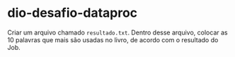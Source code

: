 # dio-desafio-dataproc
Criar um arquivo chamado ```resultado.txt```. Dentro desse arquivo, colocar as 10 palavras que mais são usadas no livro, de acordo com o resultado do Job.
